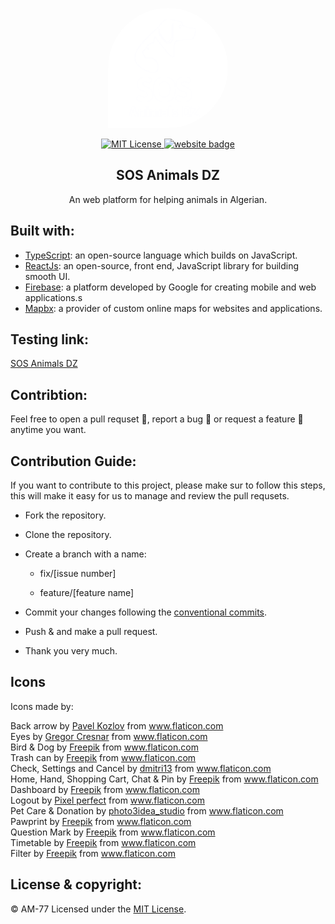<p align="center"><img width="192px" height="192px" style="border-radius: 100% 100% 100% 0% / 100% 100% 100% 100%" src="./public/logo.png" alt="SOS Animals DZ logo"></p>

<p align="center">
  <a href="./LICENSE">
    <img src="https://img.shields.io/github/license/sos-animals-dz/sos-animals?color=%23CC0202&logoColor=%23CC0202" alt="MIT License" />
  </a>
  <a href="https://sos-animals.vercel.app" alt="Website" >
    <img src="https://img.shields.io/badge/website-SOS%20Animals%20DZ-%23CC0202" alt="website badge" />
  </a>
</p>

<h2 align="center">SOS Animals DZ</h2>
<p align="center">An web platform for helping animals in Algerian.</p>

## Built with:

- [TypeScript](https://www.typescriptlang.org/): an open-source language which builds on JavaScript.
- [ReactJs](https://reactjs.org): an open-source, front end, JavaScript library for building smooth UI.
- [Firebase](https://firebase.google.com/): a platform developed by Google for creating mobile and web applications.s
- [Mapbx](https://www.mapbox.com/): a provider of custom online maps for websites and applications.

## Testing link:

[SOS Animals DZ](https://sos-animals.vercel.app)

## Contribtion:

Feel free to open a pull requset 💁, report a bug 🐛 or request a feature 🌟 anytime you want.

## Contribution Guide:

If you want to contribute to this project, please make sur to follow this steps, this will make it easy for us to manage and review the pull requsets.

- Fork the repository.

- Clone the repository.

- Create a branch with a name:

  - fix/[issue number]

  - feature/[feature name]

- Commit your changes following the [conventional commits](https://www.conventionalcommits.org/).

- Push & and make a pull request.

- Thank you very much.

## Icons

Icons made by:

<div>Back arrow by <a href="https://www.flaticon.com/authors/pavel-kozlov" title="Pavel Kozlov">Pavel Kozlov</a> from <a href="https://www.flaticon.com/" title="Flaticon">www.flaticon.com</a></div>

<div>Eyes by <a href="https://www.flaticon.com/free-icon/hide_215488" title="Gregor Cresnar">Gregor Cresnar</a> from <a href="https://www.flaticon.com/" title="Flaticon">www.flaticon.com</a></div>

<div>Bird & Dog by <a href="https://www.flaticon.com/authors/freepik" title="Freepik">Freepik</a> from <a href="https://www.flaticon.com/" title="Flaticon">www.flaticon.com</a></div>

<div>Trash can by <a href="https://www.freepik.com" title="Freepik">Freepik</a> from <a href="https://www.flaticon.com/" title="Flaticon">www.flaticon.com</a></div>

<div>Check, Settings and Cancel by <a href="https://www.flaticon.com/authors/dmitri13" title="dmitri13">dmitri13</a> from <a href="https://www.flaticon.com/" title="Flaticon">www.flaticon.com</a></div>

<div>Home, Hand, Shopping Cart, Chat & Pin by <a href="https://www.flaticon.com/authors/freepik" title="Freepik">Freepik</a> from <a href="https://www.flaticon.com/" title="Flaticon"> www.flaticon.com</a></div>

<div>Dashboard by <a href="https://www.flaticon.com/authors/freepik" title="Freepik">Freepik</a> from <a href="https://www.flaticon.com/" title="Flaticon"> www.flaticon.com</a></div>

<div>Logout by <a href="https://www.flaticon.com/authors/pixel-perfect" title="Pixel perfect">Pixel perfect</a> from <a href="https://www.flaticon.com/" title="Flaticon">www.flaticon.com</a></div>

<div>Pet Care & Donation by <a href="https://www.flaticon.com/free-icon/pet-care_2138309" title="photo3idea_studio">photo3idea_studio</a> from <a href="https://www.flaticon.com/" title="Flaticon">www.flaticon.com</a></div>

<div>Pawprint by <a href="http://www.freepik.com/" title="Freepik">Freepik</a> from <a href="https://www.flaticon.com/" title="Flaticon">www.flaticon.com</a></div>

<div>Question Mark by <a href="https://www.flaticon.com/authors/freepik" title="Freepik">Freepik</a> from <a href="https://www.flaticon.com/" title="Flaticon">www.flaticon.com</a></div>

<div>Timetable by <a href="https://www.freepik.com" title="Freepik">Freepik</a> from <a href="https://www.flaticon.com/" title="Flaticon">www.flaticon.com</a></div>

<div>Filter by <a href="https://www.freepik.com" title="Freepik">Freepik</a> from <a href="https://www.flaticon.com/" title="Flaticon">www.flaticon.com</a></div>

## License & copyright:

© AM-77
Licensed under the [MIT License](LICENSE).
